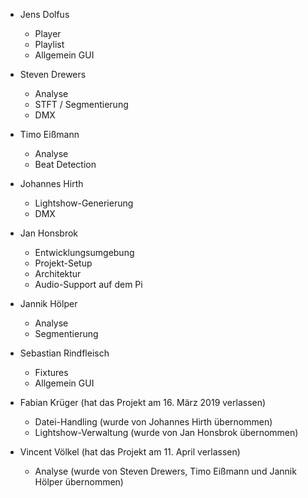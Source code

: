 
* Jens Dolfus
	* Player
	* Playlist
	* Allgemein GUI

* Steven Drewers
	* Analyse
	* STFT / Segmentierung
	* DMX

* Timo Eißmann
	* Analyse
	* Beat Detection

* Johannes Hirth
	* Lightshow-Generierung
	* DMX

* Jan Honsbrok
	* Entwicklungsumgebung
	* Projekt-Setup
	* Architektur
	* Audio-Support auf dem Pi

* Jannik Hölper
	* Analyse
	* Segmentierung

* Sebastian Rindfleisch
	* Fixtures
	* Allgemein GUI

* Fabian Krüger (hat das Projekt am 16. März 2019 verlassen)
	* Datei-Handling (wurde von Johannes Hirth übernommen)
	* Lightshow-Verwaltung (wurde von Jan Honsbrok übernommen)

* Vincent Völkel (hat das Projekt am 11. April verlassen)
	* Analyse (wurde von Steven Drewers, Timo Eißmann und Jannik Hölper übernommen)
